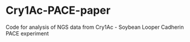 # Cry1Ac-PACE-paper
Code for analysis of NGS data from Cry1Ac - Soybean Looper Cadherin PACE experiment
